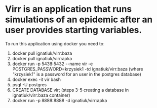 # Virr is an application that runs simulations of an epidemic after an user provides starting variables.
To run this application using docker you need to:
1. docker pull ignatiuk/virr:baza
2. docker pull ignatiuk/virr:apka
3. docker run -p 5438:5432 --name vir -e POSTGRES_PASSWORD=krzysiek1 -td ignatiuk/virr:baza (where "krzysiek1" is a password    for an user in the postgres database)
4. docker exec -it vir bash
5. psql -U postgres
6. CREATE DATABASE vir;  (steps 3-5 creating a database in ignatiuk/virr:baza container)
7. docker run -p 8888:8888 -d ignatiuk/virr:apka

